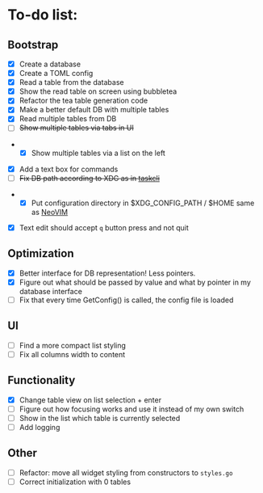 # To-do list:
## Bootstrap
- [x] Create a database
- [x] Create a TOML config
- [x] Read a table from the database
- [x] Show the read table on screen using bubbletea
- [x] Refactor the tea table generation code
- [x] Make a better default DB with multiple tables
- [x] Read multiple tables from DB
- [ ] ~~Show multiple tables via tabs in UI~~
- - [x] Show multiple tables via a list on the left
- [x] Add a text box for commands
- [ ] ~~Fix DB path according to XDG as in [taskcli](https://github.com/charmbracelet/taskcli)~~
- - [x] Put configuration directory in $XDG_CONFIG_PATH / $HOME same as [NeoVIM](https://wiki.archlinux.org/title/Neovim#:~:text=%7C%7C%20fvimAUR-,Configuration,config%2Fnvim%2Finit.)
- [x] Text edit should accept `q` button press and not quit
## Optimization
- [x] Better interface for DB representation! Less pointers.
- [x] Figure out what should be passed by value and what by pointer in my database interface
- [ ] Fix that every time GetConfig() is called, the config file is loaded
## UI
- [ ] Find a more compact list styling
- [ ] Fix all columns width to content
## Functionality
- [x] Change table view on list selection + enter
- [ ] Figure out how focusing works and use it instead of my own switch
- [ ] Show in the list which table is currently selected
- [ ] Add logging
## Other
- [ ] Refactor: move all widget styling from constructors to `styles.go`
- [ ] Correct initialization with 0 tables
